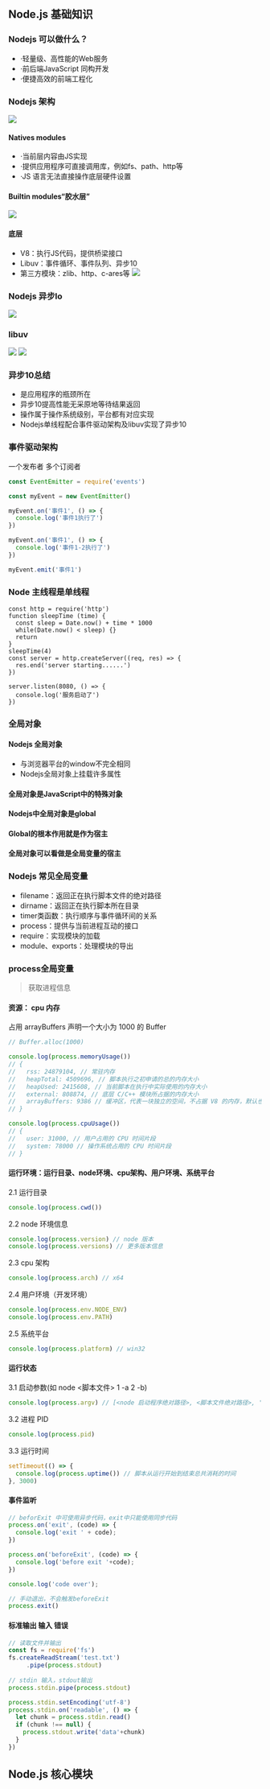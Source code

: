 ## Node.js 基础知识

### Nodejs 可以做什么？

- ·轻量级、高性能的Web服务
- ·前后端JavaScript 同构开发
- ·便捷高效的前端工程化

### Nodejs 架构

![](/images/node1.png)


#### Natives modules
 - ·当前层内容由JS实现
 - ·提供应用程序可直接调用库，例如fs、path、http等
 - ·JS 语言无法直接操作底层硬件设置

#### Builtin modules“胶水层”
![](/images/node2.png)


#### 底层
- V8：执行JS代码，提供桥梁接口
- Libuv：事件循环、事件队列、异步10
- 第三方模块：zlib、http、c-ares等
![](/images/node3.png)


### Nodejs 异步Io
![](/images/node4.png)

### libuv
![](/images/node5.png)
![](/images/node6.png)



### 异步10总结
- 是应用程序的瓶颈所在
- 异步10提高性能无采原地等待结果返回
- 操作属于操作系统级别，平台都有对应实现
- Nodejs单线程配合事件驱动架构及libuv实现了异步10


###  事件驱动架构


一个发布者 多个订阅者
```js
const EventEmitter = require('events')

const myEvent = new EventEmitter()

myEvent.on('事件1', () => {
  console.log('事件1执行了')
})

myEvent.on('事件1', () => {
  console.log('事件1-2执行了')
})

myEvent.emit('事件1')
```

### Node 主线程是单线程


```
const http = require('http')
function sleepTime (time) {
  const sleep = Date.now() + time * 1000
  while(Date.now() < sleep) {}
  return 
}
sleepTime(4)
const server = http.createServer((req, res) => {
  res.end('server starting......')
})

server.listen(8080, () => {
  console.log('服务启动了')
})
```



### 全局对象

#### Nodejs 全局对象
-  与浏览器平台的window不完全相同
-  Nodejs全局对象上挂载许多属性
#### 全局对象是JavaScript中的特殊对象
#### Nodejs中全局对象是global
#### Global的根本作用就是作为宿主
#### 全局对象可以看做是全局变量的宿主

### Nodejs 常见全局变量
- filename：返回正在执行脚本文件的绝对路径
- dirname：返回正在执行脚本所在目录
- timer类函数：执行顺序与事件循环间的关系
- process：提供与当前进程互动的接口
- require：实现模块的加载
- module、exports：处理模块的导出


### process全局变量

> 获取进程信息

#### 资源： cpu 内存

占用 arrayBuffers 声明一个大小为 1000 的 Buffer
```js
// Buffer.alloc(1000)
```
```js
console.log(process.memoryUsage())
// {
//   rss: 24879104, // 常驻内存
//   heapTotal: 4509696, // 脚本执行之初申请的总的内存大小
//   heapUsed: 2415608, // 当前脚本在执行中实际使用的内存大小
//   external: 808874, // 底层 C/C++ 模块所占据的内存大小
//   arrayBuffers: 9386 // 缓冲区，代表一块独立的空间，不占据 V8 的内存，默认也会先申请一块空间
// }
```
```js
console.log(process.cpuUsage())
// {
//   user: 31000, // 用户占用的 CPU 时间片段
//   system: 78000 // 操作系统占用的 CPU 时间片段
// }
```
#### 运行环境：运行目录、node环境、cpu架构、用户环境、系统平台
2.1 运行目录
```js
console.log(process.cwd())
```
2.2 node 环境信息
```js
console.log(process.version) // node 版本
console.log(process.versions) // 更多版本信息
```
2.3 cpu 架构
```js
console.log(process.arch) // x64
```
2.4 用户环境（开发环境）
```js
console.log(process.env.NODE_ENV)
console.log(process.env.PATH)
```
2.5 系统平台
```js
console.log(process.platform) // win32
```
#### 运行状态

3.1 启动参数(如 node <脚本文件> 1 -a 2 -b)
```js
console.log(process.argv) // [<node 启动程序绝对路径>, <脚本文件绝对路径>, '1', '-a', '2', '-b']
```
3.2 进程 PID
```js
console.log(process.pid)
```
3.3 运行时间
```js
setTimeout(() => {
  console.log(process.uptime()) // 脚本从运行开始到结束总共消耗的时间
}, 3000)
```

#### 事件监听
```js
// beforExit 中可使用异步代码，exit中只能使用同步代码
process.on('exit', (code) => {
  console.log('exit ' + code);
})

process.on('beforeExit', (code) => {
  console.log('before exit '+code);
})

console.log('code over');

// 手动退出，不会触发beforeExit
process.exit()
```

#### 标准输出 输入 错误
```js
// 读取文件并输出
const fs = require('fs')
fs.createReadStream('test.txt')
     .pipe(process.stdout)
     
// stdin 输入，stdout输出
process.stdin.pipe(process.stdout)

process.stdin.setEncoding('utf-8')
process.stdin.on('readable', () => {
  let chunk = process.stdin.read()
  if (chunk !== null) {
    process.stdout.write('data'+chunk)
  }
})
```

## Node.js 核心模块